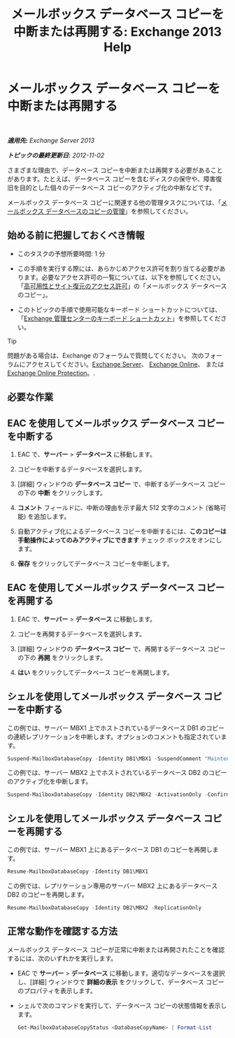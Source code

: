 ﻿---
title: 'メールボックス データベース コピーを中断または再開する: Exchange 2013 Help'
TOCTitle: メールボックス データベース コピーを中断または再開する
ms:assetid: 96aa1b82-3e15-4215-843e-3d583af9504b
ms:mtpsurl: https://technet.microsoft.com/ja-jp/library/Dd298159(v=EXCHG.150)
ms:contentKeyID: 48269822
ms.date: 05/23/2018
mtps_version: v=EXCHG.150
ms.translationtype: MT
---

# メールボックス データベース コピーを中断または再開する

 

_**適用先:** Exchange Server 2013_

_**トピックの最終更新日:** 2012-11-02_

さまざまな理由で、データベース コピーを中断または再開する必要があることがあります。たとえば、データベース コピーを含むディスクの保守や、障害復旧を目的とした個々のデータベース コピーのアクティブ化の中断などです。

メールボックス データベース コピーに関連する他の管理タスクについては、「[メールボックス データベースのコピーの管理](managing-mailbox-database-copies-exchange-2013-help.md)」を参照してください。

## 始める前に把握しておくべき情報

  - このタスクの予想所要時間: 1 分

  - この手順を実行する際には、あらかじめアクセス許可を割り当てる必要があります。必要なアクセス許可の一覧については、以下を参照してください。「[高可用性とサイト復元のアクセス許可](high-availability-and-site-resilience-permissions-exchange-2013-help.md)」の「メールボックス データベースのコピー」。

  - このトピックの手順で使用可能なキーボード ショートカットについては、「[Exchange 管理センターのキーボード ショートカット](keyboard-shortcuts-in-the-exchange-admin-center-exchange-online-protection-help.md)」を参照してください。


> [!TIP]
> 問題がある場合は、Exchange のフォーラムで質問してください。 次のフォーラムにアクセスしてください。<A href="https://go.microsoft.com/fwlink/p/?linkid=60612">Exchange Server</A>、 <A href="https://go.microsoft.com/fwlink/p/?linkid=267542">Exchange Online</A>、 または <A href="https://go.microsoft.com/fwlink/p/?linkid=285351">Exchange Online Protection</A>。.



## 必要な作業

## EAC を使用してメールボックス データベース コピーを中断する

1.  EAC で、<strong>サーバー</strong> \> <strong>データベース</strong> に移動します。

2.  コピーを中断するデータベースを選択します。

3.  \[詳細\] ウィンドウの <strong>データベース コピー</strong> で、中断するデータベース コピーの下の <strong>中断</strong> をクリックします。

4.  <strong>コメント</strong> フィールドに、中断の理由を示す最大 512 文字のコメント (省略可能) を追加します。

5.  自動アクティブ化によるデータベース コピーを中断するには、<strong>このコピーは手動操作によってのみアクティブにできます</strong> チェック ボックスをオンにします。

6.  <strong>保存</strong> をクリックしてデータベース コピーを中断します。

## EAC を使用してメールボックス データベース コピーを再開する

1.  EAC で、<strong>サーバー</strong> \> <strong>データベース</strong> に移動します。

2.  コピーを再開するデータベースを選択します。

3.  \[詳細\] ウィンドウの <strong>データベース コピー</strong> で、再開するデータベース コピーの下の <strong>再開</strong> をクリックします。

4.  <strong>はい</strong> をクリックしてデータベース コピーを再開します。

## シェルを使用してメールボックス データベース コピーを中断する

この例では、サーバー MBX1 上でホストされているデータベース DB1 のコピーの連続レプリケーションを中断します。オプションのコメントも指定されています。

```powershell
Suspend-MailboxDatabaseCopy -Identity DB1\MBX1 -SuspendComment "Maintenance on MBX1" -Confirm:$False
```

この例では、サーバー MBX2 上でホストされているデータベース DB2 のコピーのアクティブ化を中断します。

```powershell
Suspend-MailboxDatabaseCopy -Identity DB2\MBX2 -ActivationOnly -Confirm:$False
```

## シェルを使用してメールボックス データベース コピーを再開する

この例では、サーバー MBX1 上にあるデータベース DB1 のコピーを再開します。

```powershell
Resume-MailboxDatabaseCopy -Identity DB1\MBX1
```

この例では、レプリケーション専用のサーバー MBX2 上にあるデータベース DB2 のコピーを再開します。

```powershell
Resume-MailboxDatabaseCopy -Identity DB2\MBX2 -ReplicationOnly
```

## 正常な動作を確認する方法

メールボックス データベース コピーが正常に中断または再開されたことを確認するには、次のいずれかを実行します。

  - EAC で <strong>サーバー</strong> \> <strong>データベース</strong> に移動します。適切なデータベースを選択し、\[詳細\] ウィンドウで <strong>詳細の表示</strong> をクリックして、データベース コピーのプロパティを表示します。

  - シェルで次のコマンドを実行して、データベース コピーの状態情報を表示します。
    
    ```powershell
    Get-MailboxDatabaseCopyStatus <DatabaseCopyName> | Format-List
    ```

